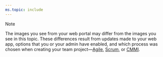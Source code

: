 ```yaml
---
ms.topic: include
---
```


<a id="image-diff"></a>  

> [!NOTE]    
>The images you see from your web portal may differ from the images you see in this topic. These differences result from updates made to your web app, options that you or your admin have enabled, and which process was chosen when creating your team project&mdash;[Agile](/vsts/work/work-items/guidance/agile-process), [Scrum](/vsts/work/work-items/guidance/scrum-process), or [CMMI](/vsts/work/work-items/guidance/cmmi-process). 
